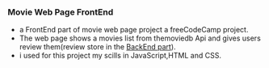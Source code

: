 ### Movie Web Page FrontEnd

- a FrontEnd part of movie web page project a freeCodeCamp project.
- The web page shows a movies list from themoviedb Api and gives users review them(review store in the [BackEnd part](https://github.com/nikaloamashvili/Movie-Web-Site-BackEnd- "BackEnd part")).
- i used for this project my  scills in JavaScript,HTML and CSS.
